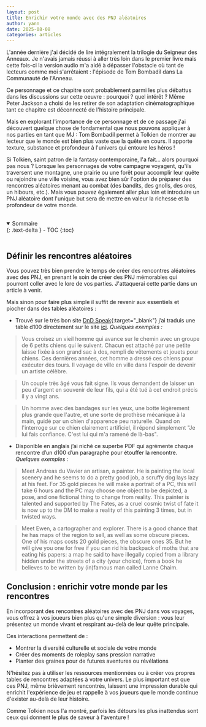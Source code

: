 ```yaml
---
layout: post
title: Enrichir votre monde avec des PNJ aléatoires
author: yann
date: 2025-08-08
categories: articles
---
```


L'année dernière j'ai décidé de lire intégralement la trilogie du Seigneur des Anneaux. Je n'avais jamais réussi à aller très loin dans le premier livre mais cette fois-ci la version audio m'a aidé à dépasser l'obstacle où tant de lecteurs comme moi s'arrêtaient : l'épisode de Tom Bombadil dans La Communauté de l'Anneau.

Ce personnage et ce chapitre sont probablement parmi les plus débattus dans les discussions sur cette oeuvre : pourquoi ? quel intérêt ? Même Peter Jackson a choisi de les retirer de son adaptation cinématographique tant ce chapitre est déconnecté de l'histoire principale.

Mais en explorant l'importance de ce personnage et de ce passage j'ai découvert quelque chose de fondamental que nous pouvons appliquer à nos parties en tant que MJ : Tom Bombadil permet à Tolkien de montrer au lecteur que le monde est bien plus vaste que la quête en cours. Il apporte texture, substance et profondeur à l'univers qui entoure les héros !

Si Tolkien, saint patron de la fantasy contemporaine, l'a fait... alors pourquoi pas nous ? Lorsque les personnages de votre campagne voyagent, qu'ils traversent une montagne, une prairie ou une forêt pour accomplir leur quête ou rejoindre une ville voisine, vous avez bien sûr l'option de préparer des rencontres aléatoires menant au combat (des bandits, des gnolls, des orcs, un hibours, etc.). Mais vous pouvez également aller plus loin et introduire un PNJ aléatoire dont l'unique but sera de mettre en valeur la richesse et la profondeur de votre monde.


<br />

<details open markdown="block">
  <summary>
    Sommaire
  </summary>
  {: .text-delta }
- TOC
{:toc}
</details>

<br />

## Définir les rencontres aléatoires

Vous pouvez très bien prendre le temps de créer des rencontres aléatoires avec des PNJ, en prenant le soin de créer des PNJ mémorables qui pourront coller avec le lore de vos parties. J'attaquerai cette partie dans un article à venir.

Mais sinon pour faire plus simple il suffit de revenir aux essentiels et piocher dans des tables aléatoires :

- Trouvé sur le très bon site [DnD Speak](https://www.dndspeak.com/2020/08/13/100-travelers-you-meet-on-the-road/){:target="_blank"} j’ai traduis une table d100 directement sur le site [ici](/donnees/tables-aleatoires/pnj.html#100-pnj-à-rencontrer-sur-la-route). *Quelques exemples :*

> Vous croisez un vieil homme qui avance sur le chemin avec un groupe de 6 petits chiens qui le suivent. Chacun est attaché par une petite laisse fixée à son grand sac à dos, rempli de vêtements et jouets pour chiens. Ces dernières années, cet homme a dressé ces chiens pour exécuter des tours. Il voyage de ville en ville dans l'espoir de devenir un artiste célèbre.

> Un couple très âgé vous fait signe. Ils vous demandent de laisser un peu d'argent en souvenir de leur fils, qui a été tué à cet endroit précis il y a vingt ans.

> Un homme avec des bandages sur les yeux, une botte légèrement plus grande que l'autre, et une sorte de prothèse mécanique à la main, guidé par un chien d'apparence peu naturelle. Quand on l'interroge sur ce chien clairement artificiel, il répond simplement "Je lui fais confiance. C'est lui qui m'a ramené de là-bas".

- Disponible en anglais j’ai niché ce superbe PDF qui agrémente chaque rencontre d’un d100 d’un paragraphe pour étouffer la rencontre. *Quelques exemples :*

> Meet Andreas du Vavier an artisan, a painter. He is painting the local scenery and he
seems to do a pretty good job, a scruffy dog lays lazy at his feet. For 35 gold pieces he
will make a portrait of a PC, this will take 6 hours and the PC may choose one object to
be depicted, a pose, and one fictional thing to change from reality. This painter is
talented and supported by The Fates, as a cruel cosmic twist of fate it is now up to the
DM to make a reality of this painting 3 times, but in twisted ways.

> Meet Ewen, a cartographer and explorer. There is a good chance that he has maps of the
region to sell, as well as some obscure pieces. One of his maps costs 20 gold pieces, the
obscure ones 35. But he will give you one for free if you can rid his backpack of moths
that are eating his papers: a map he said to have illegally copied from a library hidden
under the streets of a city (your choice), from a book he believes to be written by
(in)famous man called Lanne Chaim.

## Conclusion : enrichir votre monde par les rencontres

En incorporant des rencontres aléatoires avec des PNJ dans vos voyages, vous offrez à vos joueurs bien plus qu'une simple diversion : vous leur présentez un monde vivant et respirant au-delà de leur quête principale.

Ces interactions permettent de :

- Montrer la diversité culturelle et sociale de votre monde
- Créer des moments de roleplay sans pression narrative
- Planter des graines pour de futures aventures ou révélations

N'hésitez pas à utiliser les ressources mentionnées ou à créer vos propres tables de rencontres adaptées à votre univers. Le plus important est que ces PNJ, même brièvement rencontrés, laissent une impression durable qui enrichit l'expérience de jeu et rappelle à vos joueurs que le monde continue d'exister au-delà de leur histoire.

Comme Tolkien nous l'a montré, parfois les détours les plus inattendus sont ceux qui donnent le plus de saveur à l'aventure !
